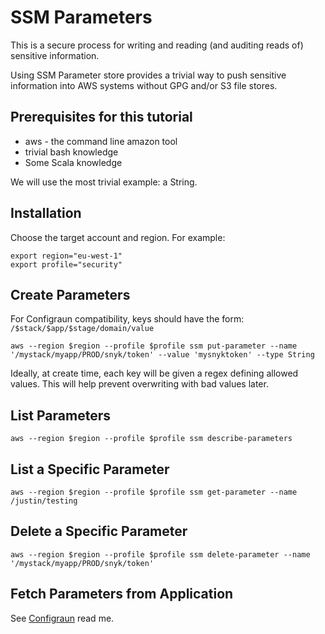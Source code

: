 # SSM Parameters

This is a secure process for writing and reading (and auditing reads of) sensitive information.

Using SSM Parameter store provides a trivial way to push sensitive information into AWS systems
without GPG and/or S3 file stores.  

## Prerequisites for this tutorial

 * aws - the command line amazon tool
 * trivial bash knowledge
 * Some Scala knowledge

We will use the most trivial example: a String.

## Installation

Choose the target account and region.  For example:
```
export region="eu-west-1"
export profile="security"
```

## Create Parameters

For Configraun compatibility, keys should have the form: `/$stack/$app/$stage/domain/value`

```
aws --region $region --profile $profile ssm put-parameter --name '/mystack/myapp/PROD/snyk/token' --value 'mysnyktoken' --type String
```

Ideally, at create time, each key will be given a regex defining allowed values.  This will help prevent overwriting with 
bad values later.

## List Parameters

```
aws --region $region --profile $profile ssm describe-parameters
```

## List a Specific Parameter

```
aws --region $region --profile $profile ssm get-parameter --name /justin/testing
```

## Delete a Specific Parameter

```
aws --region $region --profile $profile ssm delete-parameter --name '/mystack/myapp/PROD/snyk/token' 

```

## Fetch Parameters from Application

See [Configraun](https://github.com/guardian/configraun) read me.

